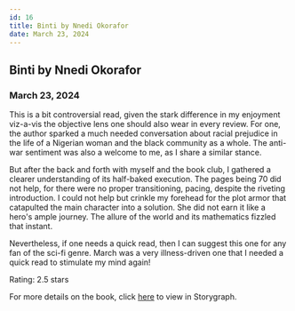```yaml
---
id: 16
title: Binti by Nnedi Okorafor 
date: March 23, 2024
---
```


##  Binti by Nnedi Okorafor 

### March 23, 2024

This is a bit controversial read, given the stark difference in my enjoyment viz-a-vis the objective lens one should also wear in every review. For one, the author sparked a much needed conversation about racial prejudice in the life of a Nigerian woman and the black community as a whole. The anti-war sentiment was also a welcome to me, as I share a similar stance.

But after the back and forth with myself and the book club, I gathered a clearer understanding of its half-baked execution. The pages being 70 did not help, for there were no proper transitioning, pacing, despite the riveting introduction. I could not help but crinkle my forehead for the plot armor that catapulted the main character into a solution. She did not earn it like a hero's ample journey. The allure of the world and its mathematics fizzled that instant.

Nevertheless, if one needs a quick read, then I can suggest this one for any fan of the sci-fi genre. March was a very illness-driven one that I needed a quick read to stimulate my mind again!

Rating: 2.5 stars

For more details on the book, click 
<a href="https://app.thestorygraph.com/books/e574fcd3-8ee5-4843-af56-d79d5766ea33" target="_blank" rel="noopener noreferrer">here</a> to view in Storygraph.